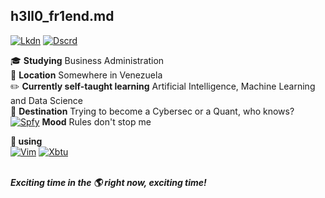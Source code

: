 ## h3ll0_fr1end.md
[![Lkdn](https://img.shields.io/badge/linkedin-000000?style=for-the-badge&logo=linkedin&logoColor=white)](https://linkedin.com/in/johnny-vergara/)  [![Dscrd](https://img.shields.io/badge/discord-000000?&style=for-the-badge&logo=discord&logoColor=white)](https://discord.gg/v2TMWcbf32)<br/>

:mortar_board: **Studying** Business Administration<br/>
:round_pushpin: **Location** Somewhere in Venezuela<br/>
:pencil2: **Currently self-taught learning** Artificial Intelligence, Machine Learning and Data Science<br/>
:triangular_flag_on_post: **Destination** Trying to become a Cybersec or a Quant, who knows?<br/>
[![Spfy](https://simpleicons.org/icons/spotify.svg)](https://www.youtube.com/watch?v=cYupXPf9NZ4) **Mood** Rules don't stop me

**:blue_heart: using**<br/>
[![Vim](https://img.shields.io/badge/vim-019733?&style=for-the-badge&logo=vim&logoColor=white)](https://www.vim.org/)  [![Xbtu](https://img.shields.io/badge/xubuntu-2284F2?&style=for-the-badge&logo=xfce&logoColor=white)](https://xubuntu.org/)<br/><br/>

***Exciting time in the :earth_americas: right now, exciting time!***
